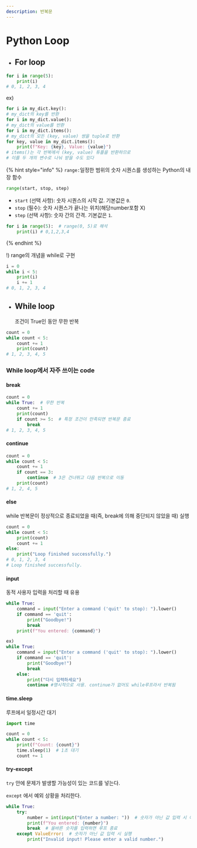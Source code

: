 ```yaml
---
description: 반복문
---
```


# Python Loop

* ## For loop

```python
for i in range(5):
    print(i)
# 0, 1, 2, 3, 4
```

ex)

```python
for i in my_dict.key():
# my_dict의 key를 반환
for i in my_dict.value():
# my_dict의 value를 반환
for i in my_dict.items():
# my_dict의 모든 (key, value) 쌍을 tuple로 반환
for key, value in my_dict.items():
    print(f"Key: {key}, Value: {value}")
# items()는 각 반복에서 (key, value) 튜플을 반환하므로
# 이를 두 개의 변수로 나눠 받을 수도 있다
```

{% hint style="info" %}
`range:`일정한 범위의 숫자 시퀀스를 생성하는 Python의 내장 함수

```python
range(start, stop, step)
```

* `start` (선택 사항): 숫자 시퀀스의 시작 값. 기본값은 `0`.
* `stop` (필수): 숫자 시퀀스가 끝나는 위치(해당number포함 X)
* `step` (선택 사항): 숫자 간의 간격. 기본값은 `1`.

```python
for i in range(5):  # range(0, 5)로 해석
    print(i) # 0,1,2,3,4
```
{% endhint %}

!) range의 개념을 while로  구현&#x20;

```python
i = 0
while i < 5:
    print(i)
    i += 1
# 0, 1, 2, 3, 4
```



*   ## While loop

    조건이 True인  동안 무한 반복

```python
count = 0
while count < 5:
    count += 1  
    print(count) 
# 1, 2, 3, 4, 5
```



### While loop에서 자주 쓰이는 code

#### break

```python
count = 0
while True:  # 무한 반복
    count += 1
    print(count)
    if count >= 5:  # 특정 조건이 만족되면 반복문 종료
        break
# 1, 2, 3, 4, 5
```



#### continue

```python
count = 0
while count < 5:
    count += 1
    if count == 3:
        continue  # 3은 건너뛰고 다음 반복으로 이동
    print(count)
# 1, 2, 4, 5
```



#### else

while 반복문이 정상적으로 종료되었을 때(즉, break에 의해 중단되지 않았을 때) 실행

```python
count = 0
while count < 5:
    print(count)
    count += 1
else:
    print("Loop finished successfully.")    
# 0, 1, 2, 3, 4 
# Loop finished successfully.
```



#### input

동적 사용자 입력을 처리할 때 유용

```python
while True:
    command = input("Enter a command ('quit' to stop): ").lower()
    if command == 'quit':
        print("Goodbye!")
        break
    print(f"You entered: {command}")
```

```python
ex)
while True:
    command = input("Enter a command ('quit' to stop): ").lower()
    if command == 'quit':
        print("Goodbye!")
        break
    else:
        print("다시 입력하세요")
        continue #명시적으로 사용. continue가 없어도 while루프라서 반복됨
```

#### time.sleep

루프에서 일정시간 대기

```python
import time

count = 0
while count < 5:
    print(f"Count: {count}")
    time.sleep(1)  # 1초 대기
    count += 1
```



#### try-except

`try` 안에 문제가 발생할 가능성이 있는 코드를 넣는다.

`except` 에서 예외 상황을 처리한다.

```python
while True:
    try:
        number = int(input("Enter a number: "))  # 숫자가 아닌 값 입력 시 예외 발생
        print(f"You entered: {number}")
        break  # 올바른 숫자를 입력하면 루프 종료
    except ValueError:  # 숫자가 아닌 값 입력 시 실행
        print("Invalid input! Please enter a valid number.")
```

